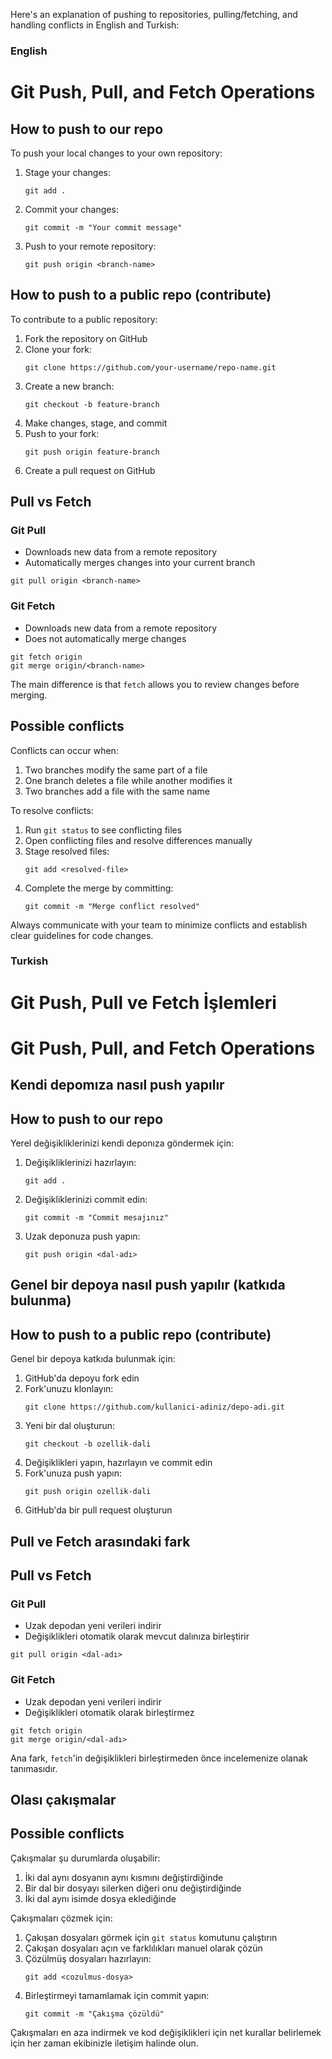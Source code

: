 Here's an explanation of pushing to repositories, pulling/fetching, and handling conflicts in English and Turkish:

### English

# Git Push, Pull, and Fetch Operations

## How to push to our repo

To push your local changes to your own repository:

1. Stage your changes:
   ```
   git add .
   ```

2. Commit your changes:
   ```
   git commit -m "Your commit message"
   ```

3. Push to your remote repository:
   ```
   git push origin <branch-name>
   ```

## How to push to a public repo (contribute)

To contribute to a public repository:

1. Fork the repository on GitHub
2. Clone your fork:
   ```
   git clone https://github.com/your-username/repo-name.git
   ```
3. Create a new branch:
   ```
   git checkout -b feature-branch
   ```
4. Make changes, stage, and commit
5. Push to your fork:
   ```
   git push origin feature-branch
   ```
6. Create a pull request on GitHub

## Pull vs Fetch

### Git Pull
- Downloads new data from a remote repository
- Automatically merges changes into your current branch

```
git pull origin <branch-name>
```

### Git Fetch
- Downloads new data from a remote repository
- Does not automatically merge changes

```
git fetch origin
git merge origin/<branch-name>
```

The main difference is that `fetch` allows you to review changes before merging.

## Possible conflicts

Conflicts can occur when:

1. Two branches modify the same part of a file
2. One branch deletes a file while another modifies it
3. Two branches add a file with the same name

To resolve conflicts:

1. Run `git status` to see conflicting files
2. Open conflicting files and resolve differences manually
3. Stage resolved files:
   ```
   git add <resolved-file>
   ```
4. Complete the merge by committing:
   ```
   git commit -m "Merge conflict resolved"
   ```

Always communicate with your team to minimize conflicts and establish clear guidelines for code changes.

### Turkish

# Git Push, Pull ve Fetch İşlemleri
# Git Push, Pull, and Fetch Operations

## Kendi depomıza nasıl push yapılır
## How to push to our repo

Yerel değişikliklerinizi kendi deponıza göndermek için:

1. Değişikliklerinizi hazırlayın:
   ```
   git add .
   ```

2. Değişikliklerinizi commit edin:
   ```
   git commit -m "Commit mesajınız"
   ```

3. Uzak deponuza push yapın:
   ```
   git push origin <dal-adı>
   ```

## Genel bir depoya nasıl push yapılır (katkıda bulunma)
## How to push to a public repo (contribute)

Genel bir depoya katkıda bulunmak için:

1. GitHub'da depoyu fork edin
2. Fork'unuzu klonlayın:
   ```
   git clone https://github.com/kullanici-adiniz/depo-adi.git
   ```
3. Yeni bir dal oluşturun:
   ```
   git checkout -b ozellik-dali
   ```
4. Değişiklikleri yapın, hazırlayın ve commit edin
5. Fork'unuza push yapın:
   ```
   git push origin ozellik-dali
   ```
6. GitHub'da bir pull request oluşturun

## Pull ve Fetch arasındaki fark
## Pull vs Fetch

### Git Pull
- Uzak depodan yeni verileri indirir
- Değişiklikleri otomatik olarak mevcut dalınıza birleştirir

```
git pull origin <dal-adı>
```

### Git Fetch
- Uzak depodan yeni verileri indirir
- Değişiklikleri otomatik olarak birleştirmez

```
git fetch origin
git merge origin/<dal-adı>
```

Ana fark, `fetch`'in değişiklikleri birleştirmeden önce incelemenize olanak tanımasıdır.

## Olası çakışmalar
## Possible conflicts

Çakışmalar şu durumlarda oluşabilir:

1. İki dal aynı dosyanın aynı kısmını değiştirdiğinde
2. Bir dal bir dosyayı silerken diğeri onu değiştirdiğinde
3. İki dal aynı isimde dosya eklediğinde

Çakışmaları çözmek için:

1. Çakışan dosyaları görmek için `git status` komutunu çalıştırın
2. Çakışan dosyaları açın ve farklılıkları manuel olarak çözün
3. Çözülmüş dosyaları hazırlayın:
   ```
   git add <cozulmus-dosya>
   ```
4. Birleştirmeyi tamamlamak için commit yapın:
   ```
   git commit -m "Çakışma çözüldü"
   ```

Çakışmaları en aza indirmek ve kod değişiklikleri için net kurallar belirlemek için her zaman ekibinizle iletişim halinde olun.